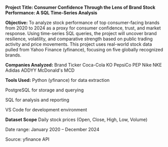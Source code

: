 **Project Title: Consumer Confidence Through the Lens of Brand Stock Performance: A SQL Time-Series Analysis**

**Objective:**
To analyze stock performance of top consumer-facing brands from 2020 to 2024 as a proxy for consumer confidence, trust, and market response. Using time-series SQL queries, the project will uncover brand resilience, volatility, and comparative strength based on public trading activity and price movements.
This project uses real-world stock data pulled from Yahoo Finance (yfinance), focusing on five globally recognized brands.

**Companies Analyzed:**
Brand	Ticker
Coca-Cola	KO
PepsiCo	PEP
Nike	NKE
Adidas	ADDYY
McDonald's	MCD

**Tools Used:**
Python (yfinance) for data extraction

PostgreSQL for storage and querying

SQL for analysis and reporting

VS Code for development environment

**Dataset Scope**
Daily stock prices (Open, Close, High, Low, Volume)

Date range: January 2020 – December 2024

Source: yfinance API

